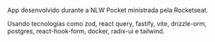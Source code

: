 App desenvolvido durante a NLW Pocket ministrada pela Rocketseat.

Usando tecnologias como zod, react query, fastify, vite, drizzle-orm, postgres, react-hook-form, docker, radix-ui e tailwind.
